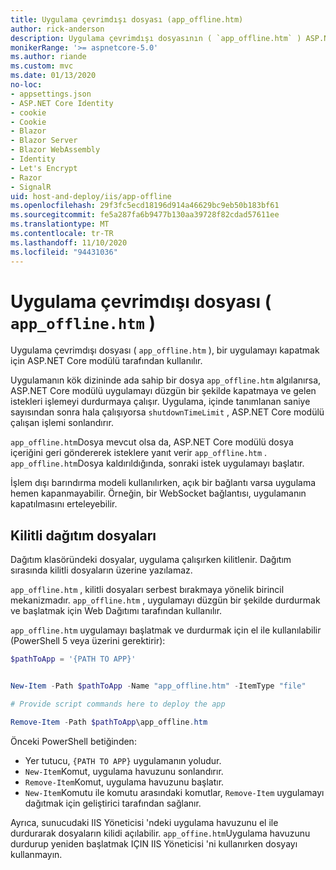 ```yaml
---
title: Uygulama çevrimdışı dosyası (app_offline.htm)
author: rick-anderson
description: Uygulama çevrimdışı dosyasının ( `app_offline.htm` ) ASP.NET Core modülüyle nasıl çalıştığını öğrenin.
monikerRange: '>= aspnetcore-5.0'
ms.author: riande
ms.custom: mvc
ms.date: 01/13/2020
no-loc:
- appsettings.json
- ASP.NET Core Identity
- cookie
- Cookie
- Blazor
- Blazor Server
- Blazor WebAssembly
- Identity
- Let's Encrypt
- Razor
- SignalR
uid: host-and-deploy/iis/app-offline
ms.openlocfilehash: 29f3fc5ecd18196d914a46629bc9eb50b183bf61
ms.sourcegitcommit: fe5a287fa6b9477b130aa39728f82cdad57611ee
ms.translationtype: MT
ms.contentlocale: tr-TR
ms.lasthandoff: 11/10/2020
ms.locfileid: "94431036"
---
```

# <a name="app-offline-file-app_offlinehtm"></a>Uygulama çevrimdışı dosyası ( `app_offline.htm` )

Uygulama çevrimdışı dosyası ( `app_offline.htm` ), bir uygulamayı kapatmak için ASP.NET Core modülü tarafından kullanılır.

Uygulamanın kök dizininde ada sahip bir dosya `app_offline.htm` algılanırsa, ASP.NET Core modülü uygulamayı düzgün bir şekilde kapatmaya ve gelen istekleri işlemeyi durdurmaya çalışır. Uygulama, içinde tanımlanan saniye sayısından sonra hala çalışıyorsa `shutdownTimeLimit` , ASP.NET Core modülü çalışan işlemi sonlandırır.

`app_offline.htm`Dosya mevcut olsa da, ASP.NET Core modülü dosya içeriğini geri göndererek isteklere yanıt verir `app_offline.htm` . `app_offline.htm`Dosya kaldırıldığında, sonraki istek uygulamayı başlatır.

İşlem dışı barındırma modeli kullanılırken, açık bir bağlantı varsa uygulama hemen kapanmayabilir. Örneğin, bir WebSocket bağlantısı, uygulamanın kapatılmasını erteleyebilir.

## <a name="locked-deployment-files"></a>Kilitli dağıtım dosyaları

Dağıtım klasöründeki dosyalar, uygulama çalışırken kilitlenir. Dağıtım sırasında kilitli dosyaların üzerine yazılamaz.

`app_offline.htm` , kilitli dosyaları serbest bırakmaya yönelik birincil mekanizmadır. `app_offline.htm` , uygulamayı düzgün bir şekilde durdurmak ve başlatmak için Web Dağıtımı tarafından kullanılır.

`app_offline.htm` uygulamayı başlatmak ve durdurmak için el ile kullanılabilir (PowerShell 5 veya üzerini gerektirir):

```powershell
$pathToApp = '{PATH TO APP}'


New-Item -Path $pathToApp -Name "app_offline.htm" -ItemType "file"

# Provide script commands here to deploy the app

Remove-Item -Path $pathToApp\app_offline.htm
```

Önceki PowerShell betiğinden:

* Yer tutucu, `{PATH TO APP}` uygulamanın yoludur.
* `New-Item`Komut, uygulama havuzunu sonlandırır.
* `Remove-Item`Komut, uygulama havuzunu başlatır.
* `New-Item`Komutu ile komutu arasındaki komutlar, `Remove-Item` uygulamayı dağıtmak için geliştirici tarafından sağlanır.

Ayrıca, sunucudaki IIS Yöneticisi 'ndeki uygulama havuzunu el ile durdurarak dosyaların kilidi açılabilir. `app_offine.htm`Uygulama havuzunu durdurup yeniden başlatmak IÇIN IIS Yöneticisi 'ni kullanırken dosyayı kullanmayın.
